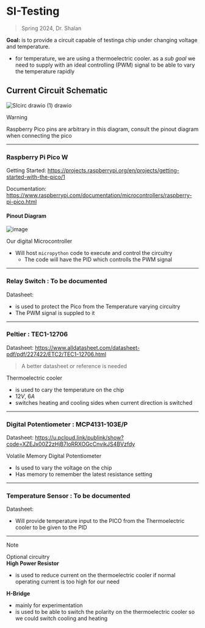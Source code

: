 # SI-Testing

> Spring 2024, Dr. Shalan

**Goal:** is to provide a circuit capable of testinga chip under changing voltage and temperature. 
- for temperature, we are using a thermoelectric cooler. as a *sub goal* we need to supply with an ideal controlling (PWM) signal to be able to vary the temperature rapidly

## Current Circuit Schematic

![SIcirc drawio (1) drawio](https://github.com/AUC-Hardware/SI-Testing/assets/96356943/2838022a-a774-4877-bd7d-3ab0b5a9d476)

>[!WARNING]
>
> Raspberry Pico pins are arbitrary in this diagram, consult the pinout diagram when connecting the pico

---

### Raspberry Pi Pico W

Getting Started: https://projects.raspberrypi.org/en/projects/getting-started-with-the-pico/1

Documentation: https://www.raspberrypi.com/documentation/microcontrollers/raspberry-pi-pico.html

#### Pinout Diagram
![image](https://github.com/AUC-Hardware/SI-Testing/assets/96356943/914f1f24-ece7-4f83-a233-6fb2200a05f4)

Our digital Microcontroller
- Will host ``micropython`` code to execute and control the circuitry
  - The code will have the PID which controlls the PWM signal 

---
### Relay Switch : To be documented

Datasheet:

- is used to protect the Pico from the Temperature varying circuitry
- The PWM signal is suppled to it

---
### Peltier : TEC1-12706

Datasheet: https://www.alldatasheet.com/datasheet-pdf/pdf/227422/ETC2/TEC1-12706.html
> A better datasheet or reference is needed

Thermoelectric cooler
- is used to cary the temperature on the chip
- $12V$, $6A$
- switches heating and cooling sides when current direction is switched 

---
### Digital Potentiometer : MCP4131-103E/P

Datasheet: https://u.pcloud.link/publink/show?code=XZEJx00Z2zHjB7IoRRXOGcCnvikJS4BVzfdy

Volatile Memory Digital Potentiometer
- Is used to vary the voltage on the chip
- Has memory to remember the latest resistance setting

---
### Temperature Sensor : To be documented

Datasheet:

- Will provide temperature input to the PICO from the Thermoelectric cooler to be given to the PID

---

>[!NOTE] 
>
> Optional circuitry \
> **High Power Resistor**
> - is used to reduce current on the thermoelectric cooler if normal operating current is too high for our need 
> 
> **H-Bridge** 
> - mainly for experimentation 
> - is used to be able to switch the polarity on the thermoelectric cooler so we could switch cooling and heating 

